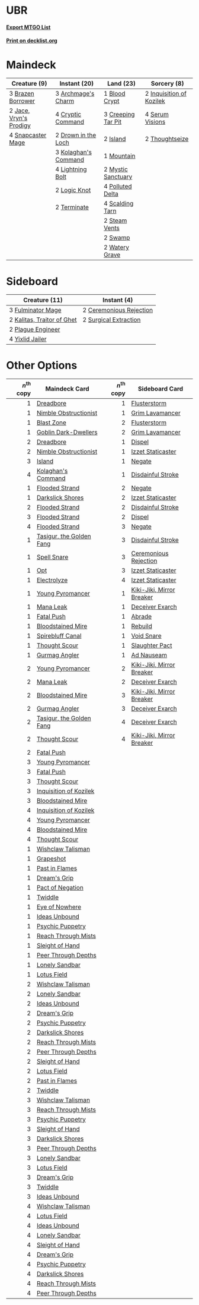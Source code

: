 # UBR

#### [Export MTGO List](../collection/UBR/UBR.txt)
#### [Print on decklist.org](http://decklist.org/?deckmain=3%09Archmage's%20Charm%0A1%09Blood%20Crypt%0A3%09Brazen%20Borrower%0A3%09Creeping%20Tar%20Pit%0A4%09Cryptic%20Command%0A2%09Drown%20in%20the%20Loch%0A2%09Inquisition%20of%20Kozilek%0A2%09Island%0A2%09Jace,%20Vryn's%20Prodigy%0A3%09Kolaghan's%20Command%0A4%09Lightning%20Bolt%0A2%09Logic%20Knot%0A1%09Mountain%0A2%09Mystic%20Sanctuary%0A4%09Polluted%20Delta%0A4%09Scalding%20Tarn%0A4%09Serum%20Visions%0A4%09Snapcaster%20Mage%0A2%09Steam%20Vents%0A2%09Swamp%0A2%09Terminate%0A2%09Thoughtseize%0A2%09Watery%20Grave&deckside=2%09Ceremonious%20Rejection%0A3%09Fulminator%20Mage%0A2%09Kalitas,%20Traitor%20of%20Ghet%0A2%09Plague%20Engineer%0A2%09Surgical%20Extraction%0A4%09Yixlid%20Jailer)
# Maindeck

|                                          Creature (9)                                           |                                         Instant (20)                                          |                                          Land (23)                                          |                                            Sorcery (8)                                            |
|-------------------------------------------------------------------------------------------------|-----------------------------------------------------------------------------------------------|---------------------------------------------------------------------------------------------|---------------------------------------------------------------------------------------------------|
|3 [Brazen Borrower](http://gatherer.wizards.com/Pages/Card/Details.aspx?multiverseid=473001)     |3 [Archmage's Charm](http://gatherer.wizards.com/Pages/Card/Details.aspx?multiverseid=463989)  |1 [Blood Crypt](http://gatherer.wizards.com/Pages/Card/Details.aspx?multiverseid=97102)      |2 [Inquisition of Kozilek](http://gatherer.wizards.com/Pages/Card/Details.aspx?multiverseid=416897)|
|2 [Jace, Vryn's Prodigy](http://gatherer.wizards.com/Pages/Card/Details.aspx?multiverseid=398434)|4 [Cryptic Command](http://gatherer.wizards.com/Pages/Card/Details.aspx?multiverseid=438614)   |3 [Creeping Tar Pit](http://gatherer.wizards.com/Pages/Card/Details.aspx?multiverseid=457138)|4 [Serum Visions](http://gatherer.wizards.com/Pages/Card/Details.aspx?multiverseid=50145)          |
|4 [Snapcaster Mage](http://gatherer.wizards.com/Pages/Card/Details.aspx?multiverseid=227676)     |2 [Drown in the Loch](http://gatherer.wizards.com/Pages/Card/Details.aspx?multiverseid=473150) |2 [Island](http://gatherer.wizards.com/Pages/Card/Details.aspx?multiverseid=439857)          |2 [Thoughtseize](http://gatherer.wizards.com/Pages/Card/Details.aspx?multiverseid=438676)          |
|                                                                                                 |3 [Kolaghan's Command](http://gatherer.wizards.com/Pages/Card/Details.aspx?multiverseid=394613)|1 [Mountain](http://gatherer.wizards.com/Pages/Card/Details.aspx?multiverseid=439859)        |                                                                                                   |
|                                                                                                 |4 [Lightning Bolt](http://gatherer.wizards.com/Pages/Card/Details.aspx?multiverseid=806)       |2 [Mystic Sanctuary](http://gatherer.wizards.com/Pages/Card/Details.aspx?multiverseid=473209)|                                                                                                   |
|                                                                                                 |2 [Logic Knot](http://gatherer.wizards.com/Pages/Card/Details.aspx?multiverseid=126151)        |4 [Polluted Delta](http://gatherer.wizards.com/Pages/Card/Details.aspx?multiverseid=405104)  |                                                                                                   |
|                                                                                                 |2 [Terminate](http://gatherer.wizards.com/Pages/Card/Details.aspx?multiverseid=176449)         |4 [Scalding Tarn](http://gatherer.wizards.com/Pages/Card/Details.aspx?multiverseid=405107)   |                                                                                                   |
|                                                                                                 |                                                                                               |2 [Steam Vents](http://gatherer.wizards.com/Pages/Card/Details.aspx?multiverseid=405109)     |                                                                                                   |
|                                                                                                 |                                                                                               |2 [Swamp](http://gatherer.wizards.com/Pages/Card/Details.aspx?multiverseid=439858)           |                                                                                                   |
|                                                                                                 |                                                                                               |2 [Watery Grave](http://gatherer.wizards.com/Pages/Card/Details.aspx?multiverseid=405114)    |                                                                                                   |


# Sideboard

|                                            Creature (11)                                            |                                           Instant (4)                                            |
|-----------------------------------------------------------------------------------------------------|--------------------------------------------------------------------------------------------------|
|3 [Fulminator Mage](http://gatherer.wizards.com/Pages/Card/Details.aspx?multiverseid=397686)         |2 [Ceremonious Rejection](http://gatherer.wizards.com/Pages/Card/Details.aspx?multiverseid=417613)|
|2 [Kalitas, Traitor of Ghet](http://gatherer.wizards.com/Pages/Card/Details.aspx?multiverseid=407596)|2 [Surgical Extraction](http://gatherer.wizards.com/Pages/Card/Details.aspx?multiverseid=397706)  |
|2 [Plague Engineer](http://gatherer.wizards.com/Pages/Card/Details.aspx?multiverseid=464049)         |                                                                                                  |
|4 [Yixlid Jailer](http://gatherer.wizards.com/Pages/Card/Details.aspx?multiverseid=130702)           |                                                                                                  |


# Other Options

|*n*<sup>th</sup> copy|                                           Maindeck Card                                           |*n*<sup>th</sup> copy|                                          Sideboard Card                                           |
|--------------------:|---------------------------------------------------------------------------------------------------|--------------------:|---------------------------------------------------------------------------------------------------|
|                    1|[Dreadbore](http://gatherer.wizards.com/Pages/Card/Details.aspx?multiverseid=430622)               |                    1|[Flusterstorm](http://gatherer.wizards.com/Pages/Card/Details.aspx?multiverseid=228255)            |
|                    1|[Nimble Obstructionist](http://gatherer.wizards.com/Pages/Card/Details.aspx?multiverseid=430729)   |                    1|[Grim Lavamancer](http://gatherer.wizards.com/Pages/Card/Details.aspx?multiverseid=430589)         |
|                    1|[Blast Zone](http://gatherer.wizards.com/Pages/Card/Details.aspx?multiverseid=461171)              |                    2|[Flusterstorm](http://gatherer.wizards.com/Pages/Card/Details.aspx?multiverseid=228255)            |
|                    1|[Goblin Dark-Dwellers](http://gatherer.wizards.com/Pages/Card/Details.aspx?multiverseid=407620)    |                    2|[Grim Lavamancer](http://gatherer.wizards.com/Pages/Card/Details.aspx?multiverseid=430589)         |
|                    2|[Dreadbore](http://gatherer.wizards.com/Pages/Card/Details.aspx?multiverseid=430622)               |                    1|[Dispel](http://gatherer.wizards.com/Pages/Card/Details.aspx?multiverseid=401858)                  |
|                    2|[Nimble Obstructionist](http://gatherer.wizards.com/Pages/Card/Details.aspx?multiverseid=430729)   |                    1|[Izzet Staticaster](http://gatherer.wizards.com/Pages/Card/Details.aspx?multiverseid=253638)       |
|                    3|[Island](http://gatherer.wizards.com/Pages/Card/Details.aspx?multiverseid=439857)                  |                    1|[Negate](http://gatherer.wizards.com/Pages/Card/Details.aspx?multiverseid=423707)                  |
|                    4|[Kolaghan's Command](http://gatherer.wizards.com/Pages/Card/Details.aspx?multiverseid=394613)      |                    1|[Disdainful Stroke](http://gatherer.wizards.com/Pages/Card/Details.aspx?multiverseid=420705)       |
|                    1|[Flooded Strand](http://gatherer.wizards.com/Pages/Card/Details.aspx?multiverseid=405098)          |                    2|[Negate](http://gatherer.wizards.com/Pages/Card/Details.aspx?multiverseid=423707)                  |
|                    1|[Darkslick Shores](http://gatherer.wizards.com/Pages/Card/Details.aspx?multiverseid=209400)        |                    2|[Izzet Staticaster](http://gatherer.wizards.com/Pages/Card/Details.aspx?multiverseid=253638)       |
|                    2|[Flooded Strand](http://gatherer.wizards.com/Pages/Card/Details.aspx?multiverseid=405098)          |                    2|[Disdainful Stroke](http://gatherer.wizards.com/Pages/Card/Details.aspx?multiverseid=420705)       |
|                    3|[Flooded Strand](http://gatherer.wizards.com/Pages/Card/Details.aspx?multiverseid=405098)          |                    2|[Dispel](http://gatherer.wizards.com/Pages/Card/Details.aspx?multiverseid=401858)                  |
|                    4|[Flooded Strand](http://gatherer.wizards.com/Pages/Card/Details.aspx?multiverseid=405098)          |                    3|[Negate](http://gatherer.wizards.com/Pages/Card/Details.aspx?multiverseid=423707)                  |
|                    1|[Tasigur, the Golden Fang](http://gatherer.wizards.com/Pages/Card/Details.aspx?multiverseid=391937)|                    3|[Disdainful Stroke](http://gatherer.wizards.com/Pages/Card/Details.aspx?multiverseid=420705)       |
|                    1|[Spell Snare](http://gatherer.wizards.com/Pages/Card/Details.aspx?multiverseid=446100)             |                    3|[Ceremonious Rejection](http://gatherer.wizards.com/Pages/Card/Details.aspx?multiverseid=417613)   |
|                    1|[Opt](http://gatherer.wizards.com/Pages/Card/Details.aspx?multiverseid=442948)                     |                    3|[Izzet Staticaster](http://gatherer.wizards.com/Pages/Card/Details.aspx?multiverseid=253638)       |
|                    1|[Electrolyze](http://gatherer.wizards.com/Pages/Card/Details.aspx?multiverseid=247276)             |                    4|[Izzet Staticaster](http://gatherer.wizards.com/Pages/Card/Details.aspx?multiverseid=253638)       |
|                    1|[Young Pyromancer](http://gatherer.wizards.com/Pages/Card/Details.aspx?multiverseid=426592)        |                    1|[Kiki-Jiki, Mirror Breaker](http://gatherer.wizards.com/Pages/Card/Details.aspx?multiverseid=50321)|
|                    1|[Mana Leak](http://gatherer.wizards.com/Pages/Card/Details.aspx?multiverseid=45242)                |                    1|[Deceiver Exarch](http://gatherer.wizards.com/Pages/Card/Details.aspx?multiverseid=376301)         |
|                    1|[Fatal Push](http://gatherer.wizards.com/Pages/Card/Details.aspx?multiverseid=423724)              |                    1|[Abrade](http://gatherer.wizards.com/Pages/Card/Details.aspx?multiverseid=430772)                  |
|                    1|[Bloodstained Mire](http://gatherer.wizards.com/Pages/Card/Details.aspx?multiverseid=405094)       |                    1|[Rebuild](http://gatherer.wizards.com/Pages/Card/Details.aspx?multiverseid=464015)                 |
|                    1|[Spirebluff Canal](http://gatherer.wizards.com/Pages/Card/Details.aspx?multiverseid=417822)        |                    1|[Void Snare](http://gatherer.wizards.com/Pages/Card/Details.aspx?multiverseid=383429)              |
|                    1|[Thought Scour](http://gatherer.wizards.com/Pages/Card/Details.aspx?multiverseid=380203)           |                    1|[Slaughter Pact](http://gatherer.wizards.com/Pages/Card/Details.aspx?multiverseid=130704)          |
|                    1|[Gurmag Angler](http://gatherer.wizards.com/Pages/Card/Details.aspx?multiverseid=391850)           |                    1|[Ad Nauseam](http://gatherer.wizards.com/Pages/Card/Details.aspx?multiverseid=174915)              |
|                    2|[Young Pyromancer](http://gatherer.wizards.com/Pages/Card/Details.aspx?multiverseid=426592)        |                    2|[Kiki-Jiki, Mirror Breaker](http://gatherer.wizards.com/Pages/Card/Details.aspx?multiverseid=50321)|
|                    2|[Mana Leak](http://gatherer.wizards.com/Pages/Card/Details.aspx?multiverseid=45242)                |                    2|[Deceiver Exarch](http://gatherer.wizards.com/Pages/Card/Details.aspx?multiverseid=376301)         |
|                    2|[Bloodstained Mire](http://gatherer.wizards.com/Pages/Card/Details.aspx?multiverseid=405094)       |                    3|[Kiki-Jiki, Mirror Breaker](http://gatherer.wizards.com/Pages/Card/Details.aspx?multiverseid=50321)|
|                    2|[Gurmag Angler](http://gatherer.wizards.com/Pages/Card/Details.aspx?multiverseid=391850)           |                    3|[Deceiver Exarch](http://gatherer.wizards.com/Pages/Card/Details.aspx?multiverseid=376301)         |
|                    2|[Tasigur, the Golden Fang](http://gatherer.wizards.com/Pages/Card/Details.aspx?multiverseid=391937)|                    4|[Deceiver Exarch](http://gatherer.wizards.com/Pages/Card/Details.aspx?multiverseid=376301)         |
|                    2|[Thought Scour](http://gatherer.wizards.com/Pages/Card/Details.aspx?multiverseid=380203)           |                    4|[Kiki-Jiki, Mirror Breaker](http://gatherer.wizards.com/Pages/Card/Details.aspx?multiverseid=50321)|
|                    2|[Fatal Push](http://gatherer.wizards.com/Pages/Card/Details.aspx?multiverseid=423724)              |                     |                                                                                                   |
|                    3|[Young Pyromancer](http://gatherer.wizards.com/Pages/Card/Details.aspx?multiverseid=426592)        |                     |                                                                                                   |
|                    3|[Fatal Push](http://gatherer.wizards.com/Pages/Card/Details.aspx?multiverseid=423724)              |                     |                                                                                                   |
|                    3|[Thought Scour](http://gatherer.wizards.com/Pages/Card/Details.aspx?multiverseid=380203)           |                     |                                                                                                   |
|                    3|[Inquisition of Kozilek](http://gatherer.wizards.com/Pages/Card/Details.aspx?multiverseid=416897)  |                     |                                                                                                   |
|                    3|[Bloodstained Mire](http://gatherer.wizards.com/Pages/Card/Details.aspx?multiverseid=405094)       |                     |                                                                                                   |
|                    4|[Inquisition of Kozilek](http://gatherer.wizards.com/Pages/Card/Details.aspx?multiverseid=416897)  |                     |                                                                                                   |
|                    4|[Young Pyromancer](http://gatherer.wizards.com/Pages/Card/Details.aspx?multiverseid=426592)        |                     |                                                                                                   |
|                    4|[Bloodstained Mire](http://gatherer.wizards.com/Pages/Card/Details.aspx?multiverseid=405094)       |                     |                                                                                                   |
|                    4|[Thought Scour](http://gatherer.wizards.com/Pages/Card/Details.aspx?multiverseid=380203)           |                     |                                                                                                   |
|                    1|[Wishclaw Talisman](http://gatherer.wizards.com/Pages/Card/Details.aspx?multiverseid=473072)       |                     |                                                                                                   |
|                    1|[Grapeshot](http://gatherer.wizards.com/Pages/Card/Details.aspx?multiverseid=426588)               |                     |                                                                                                   |
|                    1|[Past in Flames](http://gatherer.wizards.com/Pages/Card/Details.aspx?multiverseid=420748)          |                     |                                                                                                   |
|                    1|[Dream's Grip](http://gatherer.wizards.com/Pages/Card/Details.aspx?multiverseid=48159)             |                     |                                                                                                   |
|                    1|[Pact of Negation](http://gatherer.wizards.com/Pages/Card/Details.aspx?multiverseid=442057)        |                     |                                                                                                   |
|                    1|[Twiddle](http://gatherer.wizards.com/Pages/Card/Details.aspx?multiverseid=730)                    |                     |                                                                                                   |
|                    1|[Eye of Nowhere](http://gatherer.wizards.com/Pages/Card/Details.aspx?multiverseid=79155)           |                     |                                                                                                   |
|                    1|[Ideas Unbound](http://gatherer.wizards.com/Pages/Card/Details.aspx?multiverseid=88789)            |                     |                                                                                                   |
|                    1|[Psychic Puppetry](http://gatherer.wizards.com/Pages/Card/Details.aspx?multiverseid=80242)         |                     |                                                                                                   |
|                    1|[Reach Through Mists](http://gatherer.wizards.com/Pages/Card/Details.aspx?multiverseid=79247)      |                     |                                                                                                   |
|                    1|[Sleight of Hand](http://gatherer.wizards.com/Pages/Card/Details.aspx?multiverseid=25557)          |                     |                                                                                                   |
|                    1|[Peer Through Depths](http://gatherer.wizards.com/Pages/Card/Details.aspx?multiverseid=78690)      |                     |                                                                                                   |
|                    1|[Lonely Sandbar](http://gatherer.wizards.com/Pages/Card/Details.aspx?multiverseid=376401)          |                     |                                                                                                   |
|                    1|[Lotus Field](http://gatherer.wizards.com/Pages/Card/Details.aspx?multiverseid=467003)             |                     |                                                                                                   |
|                    2|[Wishclaw Talisman](http://gatherer.wizards.com/Pages/Card/Details.aspx?multiverseid=473072)       |                     |                                                                                                   |
|                    2|[Lonely Sandbar](http://gatherer.wizards.com/Pages/Card/Details.aspx?multiverseid=376401)          |                     |                                                                                                   |
|                    2|[Ideas Unbound](http://gatherer.wizards.com/Pages/Card/Details.aspx?multiverseid=88789)            |                     |                                                                                                   |
|                    2|[Dream's Grip](http://gatherer.wizards.com/Pages/Card/Details.aspx?multiverseid=48159)             |                     |                                                                                                   |
|                    2|[Psychic Puppetry](http://gatherer.wizards.com/Pages/Card/Details.aspx?multiverseid=80242)         |                     |                                                                                                   |
|                    2|[Darkslick Shores](http://gatherer.wizards.com/Pages/Card/Details.aspx?multiverseid=209400)        |                     |                                                                                                   |
|                    2|[Reach Through Mists](http://gatherer.wizards.com/Pages/Card/Details.aspx?multiverseid=79247)      |                     |                                                                                                   |
|                    2|[Peer Through Depths](http://gatherer.wizards.com/Pages/Card/Details.aspx?multiverseid=78690)      |                     |                                                                                                   |
|                    2|[Sleight of Hand](http://gatherer.wizards.com/Pages/Card/Details.aspx?multiverseid=25557)          |                     |                                                                                                   |
|                    2|[Lotus Field](http://gatherer.wizards.com/Pages/Card/Details.aspx?multiverseid=467003)             |                     |                                                                                                   |
|                    2|[Past in Flames](http://gatherer.wizards.com/Pages/Card/Details.aspx?multiverseid=420748)          |                     |                                                                                                   |
|                    2|[Twiddle](http://gatherer.wizards.com/Pages/Card/Details.aspx?multiverseid=730)                    |                     |                                                                                                   |
|                    3|[Wishclaw Talisman](http://gatherer.wizards.com/Pages/Card/Details.aspx?multiverseid=473072)       |                     |                                                                                                   |
|                    3|[Reach Through Mists](http://gatherer.wizards.com/Pages/Card/Details.aspx?multiverseid=79247)      |                     |                                                                                                   |
|                    3|[Psychic Puppetry](http://gatherer.wizards.com/Pages/Card/Details.aspx?multiverseid=80242)         |                     |                                                                                                   |
|                    3|[Sleight of Hand](http://gatherer.wizards.com/Pages/Card/Details.aspx?multiverseid=25557)          |                     |                                                                                                   |
|                    3|[Darkslick Shores](http://gatherer.wizards.com/Pages/Card/Details.aspx?multiverseid=209400)        |                     |                                                                                                   |
|                    3|[Peer Through Depths](http://gatherer.wizards.com/Pages/Card/Details.aspx?multiverseid=78690)      |                     |                                                                                                   |
|                    3|[Lonely Sandbar](http://gatherer.wizards.com/Pages/Card/Details.aspx?multiverseid=376401)          |                     |                                                                                                   |
|                    3|[Lotus Field](http://gatherer.wizards.com/Pages/Card/Details.aspx?multiverseid=467003)             |                     |                                                                                                   |
|                    3|[Dream's Grip](http://gatherer.wizards.com/Pages/Card/Details.aspx?multiverseid=48159)             |                     |                                                                                                   |
|                    3|[Twiddle](http://gatherer.wizards.com/Pages/Card/Details.aspx?multiverseid=730)                    |                     |                                                                                                   |
|                    3|[Ideas Unbound](http://gatherer.wizards.com/Pages/Card/Details.aspx?multiverseid=88789)            |                     |                                                                                                   |
|                    4|[Wishclaw Talisman](http://gatherer.wizards.com/Pages/Card/Details.aspx?multiverseid=473072)       |                     |                                                                                                   |
|                    4|[Lotus Field](http://gatherer.wizards.com/Pages/Card/Details.aspx?multiverseid=467003)             |                     |                                                                                                   |
|                    4|[Ideas Unbound](http://gatherer.wizards.com/Pages/Card/Details.aspx?multiverseid=88789)            |                     |                                                                                                   |
|                    4|[Lonely Sandbar](http://gatherer.wizards.com/Pages/Card/Details.aspx?multiverseid=376401)          |                     |                                                                                                   |
|                    4|[Sleight of Hand](http://gatherer.wizards.com/Pages/Card/Details.aspx?multiverseid=25557)          |                     |                                                                                                   |
|                    4|[Dream's Grip](http://gatherer.wizards.com/Pages/Card/Details.aspx?multiverseid=48159)             |                     |                                                                                                   |
|                    4|[Psychic Puppetry](http://gatherer.wizards.com/Pages/Card/Details.aspx?multiverseid=80242)         |                     |                                                                                                   |
|                    4|[Darkslick Shores](http://gatherer.wizards.com/Pages/Card/Details.aspx?multiverseid=209400)        |                     |                                                                                                   |
|                    4|[Reach Through Mists](http://gatherer.wizards.com/Pages/Card/Details.aspx?multiverseid=79247)      |                     |                                                                                                   |
|                    4|[Peer Through Depths](http://gatherer.wizards.com/Pages/Card/Details.aspx?multiverseid=78690)      |                     |                                                                                                   |

